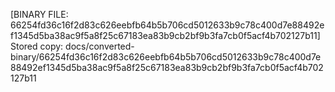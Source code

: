 [BINARY FILE: 66254fd36c16f2d83c626eebfb64b5b706cd5012633b9c78c400d7e88492ef1345d5ba38ac9f5a8f25c67183ea83b9cb2bf9b3fa7cb0f5acf4b702127b11]
Stored copy: docs/converted-binary/66254fd36c16f2d83c626eebfb64b5b706cd5012633b9c78c400d7e88492ef1345d5ba38ac9f5a8f25c67183ea83b9cb2bf9b3fa7cb0f5acf4b702127b11
